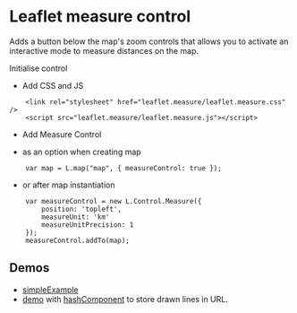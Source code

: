 Leaflet measure control
=======================

Adds a button below the map's zoom controls that allows you to activate an interactive mode to measure distances on the map.

Initialise control
 
- Add CSS and JS

```
	<link rel="stylesheet" href="leaflet.measure/leaflet.measure.css" />
	<script src="leaflet.measure/leaflet.measure.js"></script>
```

- Add Measure Control
 * as an option when creating map

```
	var map = L.map("map", { measureControl: true });
```

 * or after map instantiation 

```
	var measureControl = new L.Control.Measure({
		position: 'topleft',
		measureUnit: 'km'
		measureUnitPrecision: 1
	});
	measureControl.addTo(map);
```

## Demos
* [simpleExample](http://kartenkarsten.github.io/leaflet.measure/demo/example.html)
* [demo](http://kartenkarsten.github.io/leaflet.measure/demo/index.html) with 
[hashComponent](https://github.com/kartenkarsten/hashComponent) to store drawn lines in URL.
